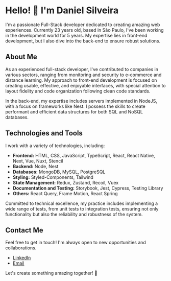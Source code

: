 # Hello! 👋 I'm Daniel Silveira

I'm a passionate Full-Stack developer dedicated to creating amazing web experiences. Currently 23 years old, based in São Paulo, I've been working in the development world for 5 years. My expertise lies in front-end development, but I also dive into the back-end to ensure robust solutions.

## About Me

As an experienced full-stack developer, I've contributed to companies in various sectors, ranging from monitoring and security to e-commerce and distance learning. My approach to front-end development is focused on creating usable, effective, and enjoyable interfaces, with special attention to layout fidelity and code organization following clean code standards.

In the back-end, my expertise includes servers implemented in NodeJS, with a focus on frameworks like Nest. I possess the skills to create performant and efficient data structures for both SQL and NoSQL databases.

## Technologies and Tools

I work with a variety of technologies, including:

- **Frontend:** HTML, CSS, JavaScript, TypeScript, React, React Native, Next, Vue, Nuxt, Stencil
- **Backend:** Node, Nest
- **Databases:** MongoDB, MySQL, PostgreSQL
- **Styling:** Styled-Components, Tailwind
- **State Management:** Redux, Zustand, Recoil, Vuex
- **Documentation and Testing:** Storybook, Jest, Cypress, Testing Library
- **Others:** React Query, Frame Motion, React Spring

Committed to technical excellence, my practice includes implementing a wide range of tests, from unit tests to integration tests, ensuring not only functionality but also the reliability and robustness of the system.

## Contact Me

Feel free to get in touch! I'm always open to new opportunities and collaborations.

- [LinkedIn](https://www.linkedin.com/in/dan-amaral)
- [Email](mailto:danieldoamaral10@gmail.com)

Let's create something amazing together! 🚀
